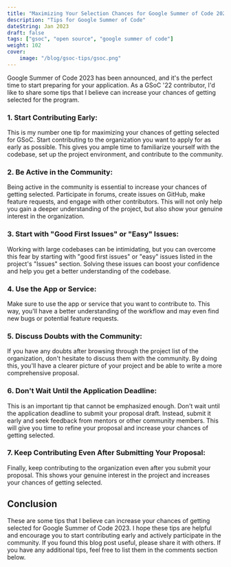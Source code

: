 ```yaml
---
title: "Maximizing Your Selection Chances for Google Summer of Code 2023"
description: "Tips for Google Summer of Code"
dateString: Jan 2023
draft: false
tags: ["gsoc", "open source", "google summer of code"]
weight: 102
cover:
    image: "/blog/gsoc-tips/gsoc.png"
---
```


Google Summer of Code 2023 has been announced, and it's the perfect time to start preparing for your application. As a GSoC '22 contributor, I'd like to share some tips that I believe can increase your chances of getting selected for the program.

### 1\. Start Contributing Early:

This is my number one tip for maximizing your chances of getting selected for GSoC. Start contributing to the organization you want to apply for as early as possible. This gives you ample time to familiarize yourself with the codebase, set up the project environment, and contribute to the community.

### 2\. Be Active in the Community:

Being active in the community is essential to increase your chances of getting selected. Participate in forums, create issues on GitHub, make feature requests, and engage with other contributors. This will not only help you gain a deeper understanding of the project, but also show your genuine interest in the organization.

### 3\. Start with "Good First Issues" or "Easy" Issues:

Working with large codebases can be intimidating, but you can overcome this fear by starting with "good first issues" or "easy" issues listed in the project's "Issues" section. Solving these issues can boost your confidence and help you get a better understanding of the codebase.

### 4\. Use the App or Service:

Make sure to use the app or service that you want to contribute to. This way, you'll have a better understanding of the workflow and may even find new bugs or potential feature requests.

### 5\. Discuss Doubts with the Community:

If you have any doubts after browsing through the project list of the organization, don't hesitate to discuss them with the community. By doing this, you'll have a clearer picture of your project and be able to write a more comprehensive proposal.

### 6\. Don't Wait Until the Application Deadline:

This is an important tip that cannot be emphasized enough. Don't wait until the application deadline to submit your proposal draft. Instead, submit it early and seek feedback from mentors or other community members. This will give you time to refine your proposal and increase your chances of getting selected.

### 7\. Keep Contributing Even After Submitting Your Proposal:

Finally, keep contributing to the organization even after you submit your proposal. This shows your genuine interest in the project and increases your chances of getting selected.

## Conclusion

These are some tips that I believe can increase your chances of getting selected for Google Summer of Code 2023. I hope these tips are helpful and encourage you to start contributing early and actively participate in the community. If you found this blog post useful, please share it with others. If you have any additional tips, feel free to list them in the comments section below.